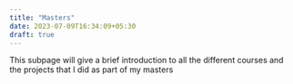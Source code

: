 ```yaml
---
title: "Masters"
date: 2023-07-09T16:34:09+05:30
draft: true
---
```


This subpage will give a brief introduction to all the different courses and the projects that I did as part of my masters